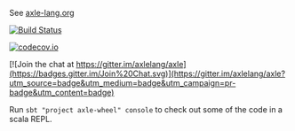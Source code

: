 See [axle-lang.org](http://axle-lang.org/)

[![Build Status](https://github.com/axlelang/axle/workflows/Continuous%20Integration/badge.svg)](https://github.com/axlelang/axle/actions?query=workflow%3A%22Continuous+Integration%22)

[![codecov.io](http://codecov.io/github/axlelang/axle/coverage.svg?branch=master)](http://codecov.io/github/axlelang/axle?branch=master)

[![Join the chat at https://gitter.im/axlelang/axle](https://badges.gitter.im/Join%20Chat.svg)](https://gitter.im/axlelang/axle?utm_source=badge&utm_medium=badge&utm_campaign=pr-badge&utm_content=badge)

Run `sbt "project axle-wheel" console` to check out some of the code in a scala REPL.
